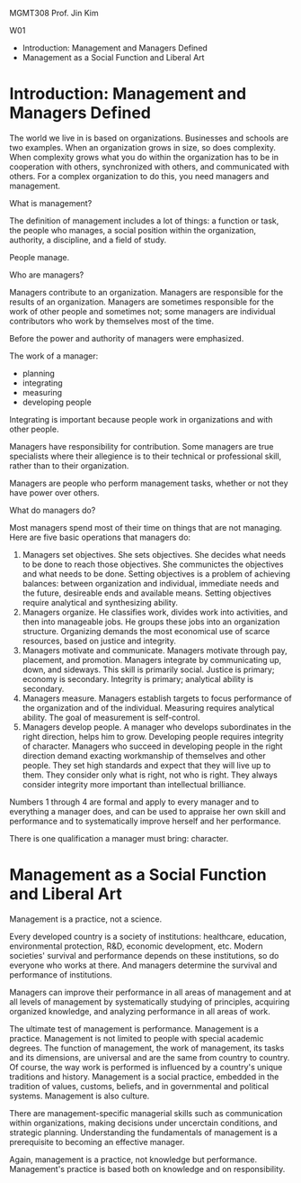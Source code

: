 <head>
    <link rel="stylesheet" type="text/css" media="all" href="/style.css">
</head>

MGMT308
Prof. Jin Kim

W01

- Introduction: Management and Managers Defined
- Management as a Social Function and Liberal Art

# Introduction: Management and Managers Defined

The world we live in is based on organizations. Businesses and schools are two examples. When an organization grows in size, so does complexity. When complexity grows what you do within the organization has to be in cooperation with others, synchronized with others, and communicated with others. For a complex organization to do this, you need managers and management.

What is management?

The definition of management includes a lot of things: a function or task, the people who manages, a social position within the organization, authority, a discipline, and a field of study.

People manage.

Who are managers?

Managers contribute to an organization. Managers are responsible for the results of an organization. Managers are sometimes responsible for the work of other people and sometimes not; some managers are individual contributors who work by themselves most of the time.

Before the power and authority of managers were emphasized.

The work of a manager:
- planning
- integrating
- measuring
- developing people

Integrating is important because people work in organizations and with other people.

Managers have responsibility for contribution. Some managers are true specialists where their allegience is to their technical or professional skill, rather than to their organization.

Managers are people who perform management tasks, whether or not they have power over others.

What do managers do?

Most managers spend most of their time on things that are not managing. Here are five basic operations that managers do:

1. Managers set objectives. She sets objectives. She decides what needs to be done to reach those objectives. She communictes the objectives and what needs to be done. Setting objectives is a problem of achieving balances: between organization and individual, immediate needs and the future, desireable ends and available means. Setting objectives require analytical and synthesizing ability.
2. Managers organize. He classifies work, divides work into activities, and then into manageable jobs. He groups these jobs into an organization structure. Organizing demands the most economical use of scarce resources, based on justice and integrity.
3. Managers motivate and communicate. Managers motivate through pay, placement, and promotion. Managers integrate by communicating up, down, and sideways. This skill is primarily social. Justice is primary; economy is secondary. Integrity is primary; analytical ability is secondary.
4. Managers measure. Managers establish targets to focus performance of the organization and of the individual. Measuring requires analytical ability. The goal of measurement is self-control. 
5. Managers develop people. A manager who develops subordinates in the right direction, helps him to grow. Developing people requires integrity of character. Managers who succeed in developing people in the right direction demand exacting workmanship of themselves and other people. They set high standards and expect that they will live up to them. They consider only what is right, not who is right. They always consider integrity more important than intellectual brilliance.

Numbers 1 through 4 are formal and apply to every manager and to everything a manager does, and can be used to appraise her own skill and performance and to systematically improve herself and her performance.

There is one qualification a manager must bring: character.

# Management as a Social Function and Liberal Art

Management is a practice, not a science.

Every developed country is a society of institutions: healthcare, education, environmental protection, R&D, economic development, etc. Modern societies' survival and performance depends on these institutions, so do everyone who works at there. And managers determine the survival and performance of institutions.

Managers can improve their performance in all areas of management and at all levels of management by systematically studying of principles, acquiring organized knowledge, and analyzing performance in all areas of work.

The ultimate test of management is performance. Management is a practice. Management is not limited to people with special academic degrees. The function of management, the work of management, its tasks and its dimensions, are universal and are the same from country to country. Of course, the way work is performed is influenced by a country's unique traditions and history. Management is a social practice, embedded in the tradition of values, customs, beliefs, and in governmental and political systems. Management is also culture.

There are management-specific managerial skills such as communication within organizations, making decisions under uncerctain conditions, and strategic planning. Understanding the fundamentals of management is a prerequisite to becoming an effective manager.

Again, management is a practice, not knowledge but performance. Management's practice is based both on knowledge and on responsibility.